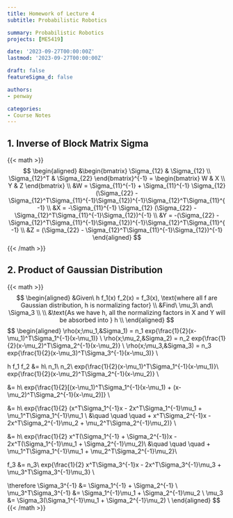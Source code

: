 ```yaml
---
title: Homework of Lecture 4
subtitle: Probabilistic Robotics

summary: Probabilistic Robotics
projects: [ME5419]

date: '2023-09-27T00:00:00Z'
lastmod: '2023-09-27T00:00:00Z'

draft: false
featureSigma_d: false

authors:
- penway

categories:
- Course Notes
---
```


## 1. Inverse of Block Matrix Sigma
    
{{< math >}}
$$
\begin{aligned}
&\begin{bmatrix}
\Sigma_{12}   & \Sigma_{12} \\
\Sigma_{12}^T & \Sigma_{22}
\end{bmatrix}^{-1} =
\begin{bmatrix}
W & X \\
Y & Z
\end{bmatrix} \\
&W = \Sigma_{11}^{-1} + \Sigma_{11}^{-1} \Sigma_{12} (\Sigma_{22} - \Sigma_{12}^T\Sigma_{11}^{-1}\Sigma_{12})^{-1}\Sigma_{12}^T\Sigma_{11}^{-1} \\
&X = -\Sigma_{11}^{-1} \Sigma_{12} (\Sigma_{22} - \Sigma_{12}^T\Sigma_{11}^{-1}\Sigma_{12})^{-1} \\
&Y = -(\Sigma_{22} - \Sigma_{12}^T\Sigma_{11}^{-1}\Sigma_{12})^{-1}\Sigma_{12}^T\Sigma_{11}^{-1} \\
&Z = (\Sigma_{22} - \Sigma_{12}^T\Sigma_{11}^{-1}\Sigma_{12})^{-1}
\end{aligned}
$$
{{< /math >}}

## 2. Product of Gaussian Distribution

{{< math >}}
$$
\begin{aligned}
&Given\ h f_1(x) f_2(x) = f_3(x), \text{where all f are Gaussian distribution, h is normalizing factor} \\
&Find\ \mu_3\ and\ \Sigma_3 \\ \\
&\text{As we have h, all the normalizing factors in X and Y will be absorbed into } h \\
\end{aligned}
$$
$$
\begin{aligned}
\rho(x;\mu_1,&Sigma_1) = n_1 exp\{\frac{1}{2}(x-\mu_1)^T\Sigma_1^{-1}(x-\mu_1)\} \\
\rho(x;\mu_2,&Sigma_2) = n_2 exp\{\frac{1}{2}(x-\mu_2)^T\Sigma_2^{-1}(x-\mu_2)\} \\
\rho(x;\mu_3,&Sigma_3) = n_3 exp\{\frac{1}{2}(x-\mu_3)^T\Sigma_3^{-1}(x-\mu_3)\} \\

h f_1 f_2 &= h\ n_1\ n_2\ exp\{\frac{1}{2}(x-\mu_1)^T\Sigma_1^{-1}(x-\mu_1)\}\ exp\{\frac{1}{2}(x-\mu_2)^T\Sigma_2^{-1}(x-\mu_2)\} \\

&= h\ exp\{\frac{1}{2}[(x-\mu_1)^T\Sigma_1^{-1}(x-\mu_1) + (x-\mu_2)^T\Sigma_2^{-1}(x-\mu_2)]\} \\

&= h\ exp\{\frac{1}{2} (x^T\Sigma_1^{-1}x - 2x^T\Sigma_1^{-1}\mu_1 + \mu_1^T\Sigma_1^{-1}\mu_1 \\
&\quad \quad \quad + x^T\Sigma_2^{-1}x - 2x^T\Sigma_2^{-1}\mu_2 + \mu_2^T\Sigma_2^{-1}\mu_2)\} \\

&= h\ exp\{\frac{1}{2} x^T(\Sigma_1^{-1} + \Sigma_2^{-1})x - 2x^T(\Sigma_1^{-1}\mu_1 + \Sigma_2^{-1}\mu_2)\\
&\quad \quad \quad + \mu_1^T\Sigma_1^{-1}\mu_1 + \mu_2^T\Sigma_2^{-1}\mu_2\}\\

f_3 &= n_3\ exp\{\frac{1}{2} x^T\Sigma_3^{-1}x - 2x^T\Sigma_3^{-1}\mu_3 + \mu_3^T\Sigma_3^{-1}\mu_3\} \\

\therefore \Sigma_3^{-1} &= \Sigma_1^{-1} + \Sigma_2^{-1} \\
\mu_3^T\Sigma_3^{-1} &= \Sigma_1^{-1}\mu_1 + \Sigma_2^{-1}\mu_2 \\
\mu_3 &= \Sigma_3(\Sigma_1^{-1}\mu_1 + \Sigma_2^{-1}\mu_2) \\
\end{aligned}
$$
{{< /math >}}